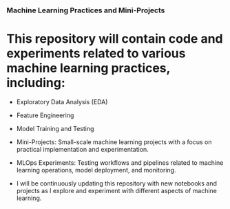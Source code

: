 ### Machine Learning Practices and Mini-Projects
# This repository will contain code and experiments related to various machine learning practices, including:

* Exploratory Data Analysis (EDA)
  
* Feature Engineering
  
* Model Training and Testing
  
* Mini-Projects: Small-scale machine learning projects with a focus on practical implementation and experimentation.
  
* MLOps Experiments: Testing workflows and pipelines related to machine learning operations, model deployment, and monitoring.
  
* I will be continuously updating this repository with new notebooks and projects as I explore and experiment with different aspects of machine learning.
